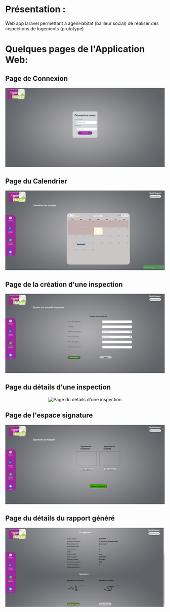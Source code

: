<h1>Présentation :</h1>
Web app laravel permettant à agenHabitat (bailleur social) de réaliser des inspections de logements (prototype)

<h1>Quelques pages de l'Application Web:</h1>

<h2>Page de Connexion</h2>
<p align="center">
  <img src="docs/images/Connexion.PNG" title="Page de connexion">
</p>

<h2>Page du Calendrier</h2>
<p align="center">
  <img src="docs/images/Calendrier.png" title="Page du calendrier">
</p>

<h2>Page de la création d'une inspection</h2>
<p align="center">
  <img src="docs/images/Creation_Inspection.PNG" title="Page de la création d'une inspection">
</p>

<h2>Page du détails d'une inspection</h2>
<p align="center">
  <img src="docs/images/Détails_inspection.PNG" title="Page du détails d'une inspection">
</p>

<h2>Page de l'espace signature</h2>
<p align="center">
  <img src="docs/images/Signature.PNG" title="Page de l'espace signature">
</p>

<h2>Page du détails du rapport généré</h2>
<p align="center">
  <img src="docs/images/Rapport.PNG" title="Page du détails du rapport généré">
</p>
